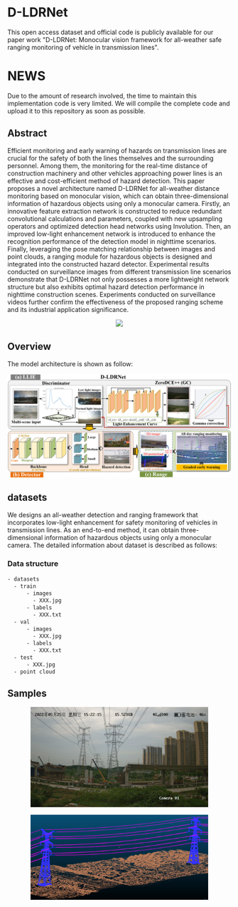 # D-LDRNet
This open access dataset and official code is publicly available for our paper work "D-LDRNet: Monocular vision framework for all-weather safe ranging monitoring of vehicle in transmission lines". 

# NEWS
Due to the amount of research involved, the time to maintain this implementation code is very limited. We will compile the complete code and upload it to this repository as soon as possible.

## Abstract
Efficient monitoring and early warning of hazards on transmission lines are crucial for the safety of both the lines themselves and the surrounding personnel. Among them, the monitoring for the real-time distance of construction machinery and other vehicles approaching power lines is an effective and cost-efficient method of hazard detection. This paper proposes a novel architecture named D-LDRNet for all-weather distance monitoring based on monocular vision, which can obtain three-dimensional information of hazardous objects using only a monocular camera. Firstly, an innovative feature extraction network is constructed to reduce redundant convolutional calculations and parameters, coupled with new upsampling operators and optimized detection head networks using Involution. Then, an improved low-light enhancement network is introduced to enhance the recognition performance of the detection model in nighttime scenarios. Finally, leveraging the pose matching relationship between images and point clouds, a ranging module for hazardous objects is designed and integrated into the constructed hazard detector. Experimental results conducted on surveillance images from different transmission line scenarios demonstrate that D-LDRNet not only possesses a more lightweight network structure but also exhibits optimal hazard detection performance in nighttime construction scenes. Experiments conducted on surveillance videos further confirm the effectiveness of the proposed ranging scheme and its industrial application significance.

<p align="center">
<img src="./video.gif" width="600"/>
</figure> 
</p>

## Overview
The model architecture is shown as follow:

<p align="center">
<img src="./D-LDRNet.png" width="1000"/>
</figure> 
</p>

## datasets
We designs an all-weather detection and ranging framework that incorporates low-light enhancement for safety monitoring of vehicles in transmission lines. As an end-to-end method, it can obtain three-dimensional information of hazardous objects using only a monocular camera. The detailed information about dataset is described as follows:

### Data structure

```
- datasets
  - train
      - images
        - XXX.jpg
      - labels
        - XXX.txt
  - val
      - images
        - XXX.jpg
      - labels
        - XXX.txt
  - test
      - XXX.jpg
  - point cloud
```

## Samples
<p align="center">
<img src="./datasets/train/images/294.jpg" width="400"/>
</figure> 
</p>

<p align="center">
<img src="./point cloud-2.png" width="400"/>
</figure> 
</p>
